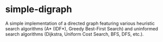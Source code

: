 # simple-digraph
A simple implementation of a directed graph featuring various heuristic search algorithms (A* (IDF*), Greedy Best-First Search) and uninformed search algorithms (Dijkstra, Uniform Cost Search, BFS, DFS, etc.).
